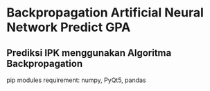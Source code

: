 # Backpropagation Artificial Neural Network Predict GPA
Prediksi IPK menggunakan Algoritma Backpropagation
---
pip modules requirement: numpy, PyQt5, pandas

